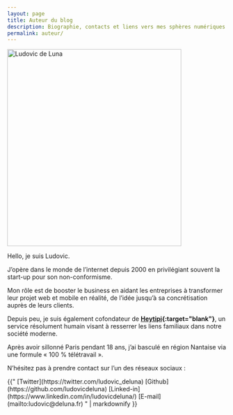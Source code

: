 ```yaml
---
layout: page
title: Auteur du blog
description: Biographie, contacts et liens vers mes sphères numériques
permalink: auteur/
---
```


<img class="selfie" src="{{ 'assets/images/selfie.jpg' | absolute_url }}" alt="Ludovic de Luna" width="400" height="452">

Hello, je suis Ludovic.

J’opère dans le monde de l’internet depuis 2000 en privilégiant souvent la start-up pour son non-conformisme.

Mon rôle est de booster le business en aidant les entreprises à transformer leur projet web et mobile en réalité, de l’idée jusqu’à sa concrétisation auprès de leurs clients.

Depuis peu, je suis également cofondateur de **[Heytipi](http://www.heytipi.com){:target="blank"}**, un service résolument humain visant à resserrer les liens familiaux dans notre société moderne.

Après avoir sillonné Paris pendant 18 ans, j’ai basculé en région Nantaise via une formule « 100 % télétravail ».

N’hésitez pas à prendre contact sur l’un des réseaux sociaux :

<div class="about-contact">
{{"
[Twitter](https://twitter.com/ludovic_deluna)
[Github](https://github.com/ludovicdeluna)
[Linked-in](https://www.linkedin.com/in/ludovicdeluna/)
[E-mail](mailto:ludovic@deluna.fr)
" | markdownify }}
</div>

